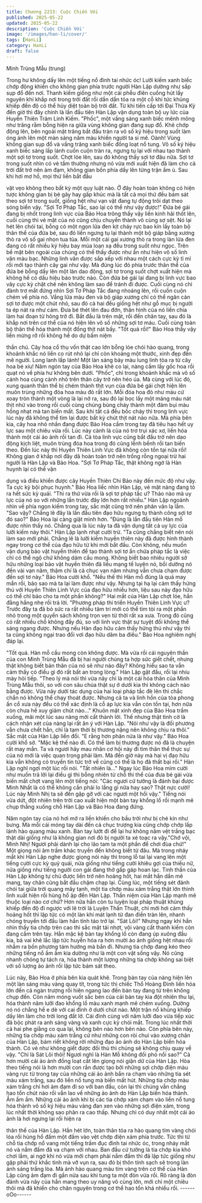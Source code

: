 ```yaml
---
title: Chương 2233: Cuộc Chiến Với
published: 2025-05-22
updated: 2025-05-22
description: 'Cuộc Chiến Với'
image: '/images/han-li/cover/'
tags: [HanLi]
category: HanLi
draft: false
---
```


Minh Trùng Mẫu (trung)

Trong hư không dấy lên một tiếng nổ đinh tai nhức óc!
Lưỡi kiếm xanh biếc chớp động khiến cho không gian phía trước
người Hàn Lập dường như sắp sụp đổ đến nơi. Thanh kiếm giống
như một cái phễu điên cuồng hút lấy nguyên khí khắp nơi trong
trời đất rồi dần dần tỏa ra một cỗ khí tức khủng khiếp đến độ có
thể hủy diệt toàn bộ trời đất.
Từ khi tiến cấp tới Đại Thừa Kỳ đến giờ thì đây chính là lần đầu
tiên Hàn Lập vận dụng toàn bộ uy lức của Huyền Thiên Trảm Linh
Kiếm.
"Phốc", một vầng sáng xanh biếc mênh mông như trăng rằm bỗng
hiện ra giữa vùng không gian đang sụp đổ.
Khẽ chớp động lên, bên ngoài mặt trăng bắt đầu tràn ra vô số ký
hiệu trong suốt làm óng ánh lên một màn sáng năm màu khiến
người ta si mê.
Oành!
Vùng không gian sụp đổ và vầng trăng xanh biếc đồng loạt nổ
tung.
Vô số ký hiệu xanh biếc sáng lấp lánh cuồn cuộn tràn ra, ngưng
tụ lại với nhau tạo thành một sợi tơ trong suốt. Chợt lóe lên, sau
đó không thấy sợi tơ đâu nữa.
Sợi tơ trong suốt nhìn có vẻ tầm thường nhưng nó vừa mới xuất
hiện đã làm cho cả trời đất trở nên ảm đạm, không gian bốn phía
dấy lên từng trận ầm ù. Sau khi hơi mơ hồ, mọi thứ liền bắt đầu

vặt vẹo không theo bất kỳ một quy luật nào.
Ở đây hoàn toàn không có hiện tược không gian bị bẻ gãy hay
gấp khúc mà là tất cả mọi thứ đều bám sát theo sợi tơ trong suốt,
giống hệt như vạn vật đang tự động trôi dạt theo sóng biển vậy.
"Sợi Tơ Pháp Tắc, sao lại có thể như vậy được!"
Đứa bé gái đang bị nhốt trong linh vực của Bảo Hoa trông thấy
vậy liền kinh hãi thốt lên, cuối cùng thì vẻ mặt của nó cũng chịu
chuyển thành vô cùng sợ sệt. Nó lại hét lên chói tai, bỗng có một
ngọn lửa đen kịt cháy rực bao kín lấy toàn bộ thân thể của đứa
bé, sau đó liền ngưng tụ lại thành một bộ giáp bằng xương thò ra
vô số gai nhọn tua tủa.
Mỗi một cái gai xương thò ra trong làn lửa đen đang có rất nhiều
ký hiệu bay múa loạn xạ đều trong suốt như ngọc. Trên bề mặt
bên ngoài của chúng có thể thấy được như ẩn như hiện vô số linh
văn màu bạc. Những linh văn được sắp xếp với nhau một cách
cực kỳ tỉ mỉ rồi mới tạo thành cây gai như vậy.
Mà đúng lúc đó phía trước thân thể của đứa bé bỗng dấy lên một
làn dao động, sợi tơ trong suốt chợt xuất hiện mà không hề có
dấu hiệu báo trước nào. Còn đứa bé gái lại đang bị linh vực bao
vây cực kỳ chặt chẽ nên không làm sao để tránh đi được. Cuối
cùng nó chỉ đành trơ mắt đứng nhìn Sợi Tơ Pháp Tắc đang
nhoáng lên, rồi cuồn cuộn chém về phía nó.
Vầng lửa màu đen và bộ giáp xương chỉ có thể ngăn cản sợi tơ
được một chút nhỏ, sau đó cả hai đều giống hệt như gỗ mục bị
người ta ép nát ra như cám.
Đưa bé thét lên đau đớn, thân hình của nó liền chia làm hai đoạn
từ hông trở đi. Bắt đầu là trên mặt, rồi đến chân tay, sau đó là
khắp nơi trên cơ thể của nó hiện lên vô số những sợi tơ máu.
Cuối cùng toàn bộ thân thể hóa thành một đống thịt nát bấy.
"Tốt quá rồi!"
Bảo Hoa thấy vậy liền mừng rỡ rồi không hề do dự bấm niệm

thần chú. Cây hoa cổ thụ vốn thật cao lớn bỗng lóe chói hào
quang, trong khoảnh khắc nó liền co rút nhỏ lại chỉ còn khoảng
một thước, xinh đẹp đến mê người.
Long lanh lấp lánh! Một làn sáng bảy màu lung linh tỏa ra từ cây
hoa bé xíu!
Năm ngón tay của Bảo Hoa khẽ co lại, nàng cầm lấy gốc hoa rồi
quạt nó về phía hư không bên dưới.
"Phốc", chỉ trong khoảnh khắc mà vô số cánh hoa cùng cành nhỏ
trên thân cây trở nên héo úa.
Mà cùng với lúc đó, xung quanh thân thể bị chém thành thịt vụn
của đứa bé gái chợt hiện lên muôn trùng những đóa hoa màu đỏ
rất lớn.
Mỗi đóa hoa đỏ như máu cứ xoay tròn thành một vòng là lại nở
ra, sau đó lại bọc lấy một mảng máu nát thịt nhừ vào trong rồi
cuối cùng chúng bùng cháy thành một đám bụi màu hồng nhạt mà
tan biến mất.
Sau khi tất cả đều bốc cháy thì trong linh vực lúc này đã không
thể tìm lại được bất kỳ chút thịt nát nào nữa.
Mà phía bên kia, cây hoa nhỏ nhắn đang được Bảo Hoa cầm
trong tay đã tiêu hao hết uy lực sau một chiêu vừa rồi. Lúc này
cành lá của nó trơ trụi xác xơ, liền hóa thành một cái ảo ảnh rồi
tan đi.
Cả tòa linh vực cũng bắt đầu trở nên dao động kịch liệt, muôn
trùng đóa hoa trong đó cũng lềnh bềnh rồi tan biến theo.
Đến lúc này thì Huyền Thiên Linh Vực đã không còn tồn tại nữa
rồi!
Không gian ở khắp nơi đây dã hoàn toàn trở nên trống rỗng ngoại
trừ hai người là Hàn Lập và Bảo Hoa.
"Sợi Tơ Pháp Tắc, thật không ngờ là Hàn huynh lại có thể vận

dụng và điều khiển được cây Huyền Thiên Chi Bảo này đến mức
độ như vậy. Ta cực kỳ bội phục huynh." Bảo Hoa liếc nhìn Hàn
Lập, vẻ mặt nàng đang tỏ ra hết sức kỳ quái.
"Thì ra thứ vừa rồi là sợi tơ pháp tắc ư? Thảo nào mà uy lực của
nó so với những lần trước đây lớn hơn rất nhiều." Hàn Lập
ngoảnh nhìn về phía ngọn kiếm trong tay, sắc mặt cũng trở nên
phân vân lạ lẫm.
"Sao vậy? Chẳng lẽ đây là lần đầu tiên đạo hữu ngưng tụ thành
công sợi tơ đó sao?" Bảo Hoa lại càng giật mình hơn.
"Đúng là lần đầu tiên Hàn mỗ được nhìn thấy nó. Chẳng qua là
lúc nãy ta đã vận dụng tất cả uy lực của lưỡi kiếm này thôi." Hàn
Lập lạnh nhạt cười trừ.
"Ta cũng chẳng biết nên nói làm sao mới phải. Chẳng lẽ là lưỡi
kiếm huyền thiên này đã được hình thành ngay trong cơ thể của
đạo hữu từ khi mới bắt đầu. Còn không, nếu muốn vận dụng bảo
vật huyền thiên để tạo thành sợi tơ ẩn chứa pháp tắc là việc chỉ
có thể ngộ chứ không dám cầu mong. Không biết bao nhiêu
người sở hữu những loại bảo vật huyền thiên đã liều mạng tế
luyện nó, bồi dưỡng nó đến vài vạn năm, thậm chí là cả chục vạn
năm nhưng vẫn chưa chạm được đến sợi tơ này." Bảo Hoa cười
khổ.
"Nếu thế thì Hàn mỗ đúng là quá may mắn rồi, bảo sao mà ta lại
làm được như vậy. Nhưng tại hạ lại cảm thấy hứng thú với Huyền
Thiên Linh Vực của đạo hữu nhiều hơn, liệu sau này đạo hữu có
thể chỉ bảo cho ta một phần không?" Hai mắt của Hàn Lập chợt
lóe, hắn đằng hắng nhẹ rồi trả lời.
"Phương pháp thi triển Huyền Thiên Linh Vực ư? Trước đây ta đã
bỏ sức ra rất nhiều tâm trí mới có thể tìm tòi ra một phần nhỏ
trong một quyển sách không trọn vẹn từ thời rất xa xưa. Trong đó
cũng có rất nhiều chỗ không đầy đủ, so với linh vực thật sự tuyệt
đối không thể sáng ngang được. Nhưng nếu Hàn đạo hữu cảm
thấy hứng thú như vậy thì ta cũng không ngại trao đổi vơi đạo hữu
dăm ba điều." Bảo Hoa nghiêm nghị đáp lại.

"Tốt quá. Hàn mỗ cầu mong còn không được. Mà vừa rồi cái
nguyên thần của con Minh Trùng Mẫu đã bị hai người chúng ta
hợp sức giết chết, nhưng thật không biết bản thân của nó sẽ như
nào đây? Không hiểu sao ta vẫn cảm thấy có điều gì đó rất bất an
trong lòng." Hàn Lập gật đầu, rồi lại nhíu mày hỏi tiếp.
"Theo lý mà nói thì vừa nãy chỉ là một cái hóa thân của Minh
Trùng Mẫu thôi, so với con sâu chúa thật sự ở dưới kia thì không
cách nào bằng được. Vừa nãy dưới tác dụng của hai loại pháp tắc
đè lên thì chắc chắn nó không thể chạy thoát được. Nhưng cả ta
và linh hồn của tòa phong ấn cổ xưa này đều có thể xác định là cỗ
áp lực kia vẫn còn tồn tại, hơn nữa còn chưa hề xuy giảm chút
nào..." Khuôn mặt xinh đẹp của Bảo Hoa trầm xuống, mãi một lúc
sau nàng mới cất thành lời. Thế nhưng thật tình cờ là cách nhận
xét của nàng lại rất ăn ý với Hàn Lập.
"Nói như vậy là đối phương vẫn chưa chết hẳn, chỉ là tạm thời bị
thương nặng nên không chịu ra thôi." Sắc mặt của Hàn Lập liền
đổi.
"E rằng hơn phân nửa là như vậy." Bảo Hoa cười khổ sở.
"Mặc kệ thế nào đi. Có thể làm bị thương được nó đã là chuyện
rất may mắn. Ta và ngươi hãy mau nhân cơ hội này đi tìm thân
thể thực sự của nó mới là việc quan trọng phải làm. Mà đến giờ
này mà hai vị đạo hữu kia vẫn không có truyền tin tức trở về cũng
có thể là họ đã thất bại rồi." Hàn Lập nghĩ ngợi một lúc rồi nói.
"Tất nhiên là..." Ngay lúc Bảo Hoa mỉm cười như muốn trả lời lại
điều gì thì bỗng nhiên từ chỗ thi thể của đưa bé gái vừa biến mất
chợt vang lên một tiếng nói:
"Các ngươi cứ tưởng là đánh bại được Minh Nhất là có thể không
cần phải lo lắng gì nữa hay sao? Thật nực cười! Lúc này Minh Nhị
ta sẽ đến gặp gỡ với các ngươi một hồi vậy."
Tiếng nói vừa dứt, đột nhiên trên trời cao xuất hiện một bàn tay
khổng lồ rồi mạnh mẽ chụp thẳng xuống chỗ Hàn Lập và Bảo Hoa
đang đứng.

Năm ngón tay của nó hơi mở ra liền khiến cho bầu trời như bị ché
kín như bưng. Mà mỗi cái móng tay dài đến cả chục trượng kia
cũng chớp chớp lấp lánh hào quang màu xanh.
Bàn tay lướt đi để lại hư không năm vệt trắng bạc thật dài giống
như là không gian nơi đó bị người ta xé toạc ra vậy."Chớ vội,
Minh Nhị! Ngươi phải dành lại cho lão tam ta một phần để chơi
đùa chứ!" Một giọng nói âm trầm khác truyền đến không biết từ
đâu.
Mà trong nháy mắt khi Hàn Lập nghe được giọng nói này thì trong
lỗ tai lại vang lên một tiếng cười cực kỳ quỷ quái, nửa giống như
tiếng cười khiêu gợi của thiếu nữ, nửa giống như tiếng người con
gái đang thở gấp gáp hoan lạc.
Tinh thần của Hàn Lập không tự chủ được liền trở nên hoảng hốt,
hai mắt hắn dần mê mang, tay chân cũng bắt đầu chậm chạp lại.
Cùng lúc, một tiếng sét đánh chói tai giữa trời quang mây tạnh,
một tia chớp màu xám trắng thật lớn thình lình xuất hiện rồi hùng
hổ ập đến Hàn Lập.
Thần niệm của Hàn Lập mạnh mẽ thuộc loại nào cơ chứ? Hơn
nữa hắn còn tu luyện loại pháp thuật khủng khiếp đến độ đi
ngược với lẽ trời là Luyện Thần Thuật, chỉ mới hơi cảm thấy
hoảng hốt thì lập tức có một làn khí mát lạnh từ đan điền tràn lên,
nhanh chóng truyền tới đầu làm hắn tỉnh táo trở lại.
"Sát Lôi!"
Nhưng ngay khi hắn nhìn thấy tia chớp trên cao thì sắc mặt tái
nhợt, vội vàng cất thanh kiếm còn đang cầm trên tay. Hắn mặc kệ
bàn tay khổng lồ còn đang úp xuông đầu kia, bả vai khẽ lắc lập
tức huyễn hóa ra hơn mười ảo ảnh giống hệt nhau rồi nhắm ra
bốn phương tám hướng mà bắn đi.
Nhưng tia chớp đang kéo theo những tiếng nổ ầm ầm kia dường
như là một con vật sống vậy. Nó cũng nhanh chóng tự tách ra,
hóa thành một lượng những tia chớp không sai biệt với số lượng
ảo ảnh rồi lập tức bám sát theo.

Lúc này, Bảo Hoa ở phía bên kia quát khẽ. Trong bàn tay của
nàng hiện lên một làn sáng màu vàng quay tít, trong tức thì chiếc
Thổ Hoàng Đinh liền hóa lớn đến cả ngàn trượng rồi hiên ngang
lao đến bàn tay đang từ trên không chụp đến.
Còn năm móng vuốt sắc bén của cái bàn tay kia đột nhiên thu lại,
hóa thành năm lưỡi đao khổng lồ màu xanh mạnh mẽ chém
xuống. Dường nó nó chẳng hề e dè với cai đinh ở dưới chút nào.
Một trận nổ khủng khiếp dấy lên làm cho trời long đất lở. Cái đinh
cùng với năm lưỡi đao vừa tiếp xúc đã bộc phát ra anh sáng vàng
và xanh cực kỳ chói mắt. Trong lúc nhất thời cả hai phe giằng co
qua lại, không bên nào hơn bên nào.
Còn phía bên này, những tia chớp màu xám trắng cứ như những
con ròi chui vào xương chân của Hàn Lập, bám riết không rời
những đạo ảo ảnh do Hàn Lập biến hóa thành. Có vẻ như không
giết được đối thủ thì chúng sẽ không chịu quay về vậy.
"Chỉ là Sát Lôi thôi! Ngươi nghĩ là Hàn Mỗ không đối phó nổi
sao?" Cả hơn mười cái ảo ảnh đồng loạt cất lên giọng nói giận dữ
của Hàn Lập.
Hòa theo tiếng nói là hơn mười con rắn được tạo bởi những sợi
chớp điện màu vàng rực từ trong tay của những cái ảo ảnh bắn ra
chạm vào những tia sét màu xám trắng, sau đó liền nổ tung mà
biến mất hút.
Những tia chớp màu xám trắng chỉ hơi ảm đạm đi so với ban đầu,
còn lại thì chúng vẫn chẳng hao tổn chút nào rồi vẫn lao về những
ảo ảnh do Hàn Lập biến hóa thành.
Ầm ầm ầm.
Những cái ảo ảnh khi bị các tia chớp xám chạm vào liền nổ tung
hóa thành vô số ký hiệu màu vàng đan xen vào những sợi điện
xám, trong lúc nhất thời không sao phân ra cao thấp.
Nhưng chỉ có duy nhất một cái ảo ảnh là hơi ngưng lại rối hiện ra

thân thể của Hàn Lập. Hắn hét lớn, toàn thân tỏa ra hào quang
tím vàng chói lóa rồi hùng hổ đấm một đấm vào vệt chớp điện
xám phía trước.
Tức thì từ chỗ tia chớp nổ vang một tiếng trầm đục đinh tai nhức
óc, trong nháy mắt nó và nắm đấm đã va chạm với nhau.
Ban đầu cứ tưởng là tia chớp kia khó chơi lắm, ai ngờ khi nó vừa
mới chạm phải nắm đấm thì đã lập tức giống như gặp phải thứ
khắc tinh mà vỡ vụn ra, sau đó bị thôn tính sạch sẽ trong làn ánh
sáng trắng lòa.
Mà ánh hào quang màu tím vàng trên cơ thể của Hàn Lập cũng
ảm đạm đi gần nửa sau khi tung ta một đòn vừa rồi.
Rõ ràng là đòn đánh vừa nãy của hắn mang theo uy năng vô
cùng lớn, mới chỉ một chiêu thôi mà đã khiến cho chân nguyên
trong cơ thể hao tổn khá nhiều rồi.
------oOo------

